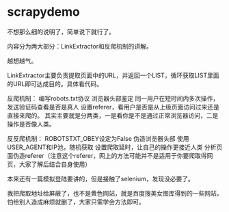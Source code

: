 # scrapydemo

不想那么细的说明了，简单说下就行了。

内容分为两大部分：LinkExtractor和反爬机制的讲解。

越想越气。


LinkExtractor主要负责提取页面中的URL，并返回一个LIST，循环获取LIST里面的URL即可达成目的。具体看代码。

反爬机制：
编写robots.txt协议
浏览器头部鉴定
同一用户在短时间内多次操作，发送验证码查看是否是真人
设置referer，看用户是否是从上级页面访问过来还是直接来爬的。
其实主要就是分两类，一是看你是不是通过正常浏览器访问，二是操作是否像人类。

反反爬机制：
ROBOTSTXT_OBEY设定为False
伪造浏览器头部
使用USER_AGENT和IP池，随机获取
设置爬取延时，让自己的操作更接近人类
分析页面伪造referer（注意这个referer，网上的方法可能并不是适用于你要爬取得网页，大家了解后结合自身使用）

本来还有一篇模拟登陆要讲的，但是接触了selenium，发现没必要了。


我把爬取地址给屏蔽了，也不是黄色网站，就是百度搜美女图库得到的一些网站，怕给别人造成麻烦就删了，大家只需学会方法即可。
